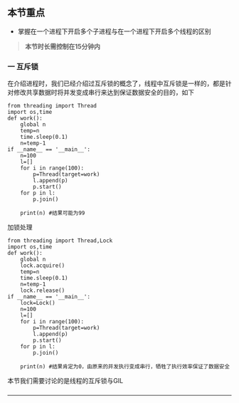## 本节重点

* 掌握在一个进程下开启多个子进程与在一个进程下开启多个线程的区别

> **本节时长需控制在15分钟内**

### 一 互斥锁

在介绍进程时，我们已经介绍过互斥锁的概念了，线程中互斥锁是一样的，都是针对修改共享数据时将并发变成串行来达到保证数据安全的目的，如下

```
from threading import Thread
import os,time
def work():
    global n
    temp=n
    time.sleep(0.1)
    n=temp-1
if __name__ == '__main__':
    n=100
    l=[]
    for i in range(100):
        p=Thread(target=work)
        l.append(p)
        p.start()
    for p in l:
        p.join()

    print(n) #结果可能为99
```

加锁处理

```
from threading import Thread,Lock
import os,time
def work():
    global n
    lock.acquire()
    temp=n
    time.sleep(0.1)
    n=temp-1
    lock.release()
if __name__ == '__main__':
    lock=Lock()
    n=100
    l=[]
    for i in range(100):
        p=Thread(target=work)
        l.append(p)
        p.start()
    for p in l:
        p.join()

    print(n) #结果肯定为0，由原来的并发执行变成串行，牺牲了执行效率保证了数据安全
```

本节我们需要讨论的是线程的互斥锁与GIL

### 

** **

